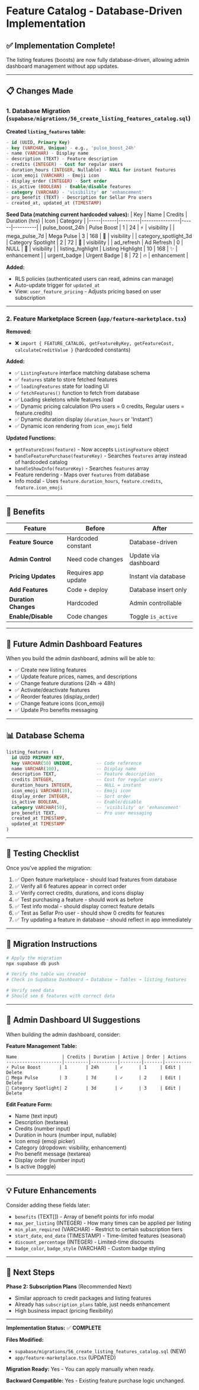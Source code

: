 # Feature Catalog - Database-Driven Implementation

## ✅ **Implementation Complete!**

The listing features (boosts) are now fully database-driven, allowing admin dashboard management without app updates.

---

## **📋 Changes Made**

### **1. Database Migration** (`supabase/migrations/56_create_listing_features_catalog.sql`)

**Created `listing_features` table:**
```sql
- id (UUID, Primary Key)
- key (VARCHAR, Unique) - e.g., 'pulse_boost_24h'
- name (VARCHAR) - Display name
- description (TEXT) - Feature description
- credits (INTEGER) - Cost for regular users
- duration_hours (INTEGER, Nullable) - NULL for instant features
- icon_emoji (VARCHAR) - Emoji icon
- display_order (INTEGER) - Sort order
- is_active (BOOLEAN) - Enable/disable features
- category (VARCHAR) - 'visibility' or 'enhancement'
- pro_benefit (TEXT) - Description for Sellar Pro users
- created_at, updated_at (TIMESTAMP)
```

**Seed Data (matching current hardcoded values):**
| Key | Name | Credits | Duration (hrs) | Icon | Category |
|-----|------|---------|----------------|------|----------|
| pulse_boost_24h | Pulse Boost | 1 | 24 | ⚡ | visibility |
| mega_pulse_7d | Mega Pulse | 3 | 168 | 🚀 | visibility |
| category_spotlight_3d | Category Spotlight | 2 | 72 | 🎯 | visibility |
| ad_refresh | Ad Refresh | 0 | NULL | 🔄 | visibility |
| listing_highlight | Listing Highlight | 10 | 168 | ✨ | enhancement |
| urgent_badge | Urgent Badge | 8 | 72 | 🔥 | enhancement |

**Added:**
- RLS policies (authenticated users can read, admins can manage)
- Auto-update trigger for `updated_at`
- View: `user_feature_pricing` - Adjusts pricing based on user subscription

---

### **2. Feature Marketplace Screen** (`app/feature-marketplace.tsx`)

**Removed:**
- ❌ `import { FEATURE_CATALOG, getFeatureByKey, getFeatureCost, calculateCreditValue }` (hardcoded constants)

**Added:**
- ✅ `ListingFeature` interface matching database schema
- ✅ `features` state to store fetched features
- ✅ `loadingFeatures` state for loading UI
- ✅ `fetchFeatures()` function to fetch from database
- ✅ Loading skeletons while features load
- ✅ Dynamic pricing calculation (Pro users = 0 credits, Regular users = feature.credits)
- ✅ Dynamic duration display (`duration_hours` or 'Instant')
- ✅ Dynamic icon rendering from `icon_emoji` field

**Updated Functions:**
- `getFeatureIcon(feature)` - Now accepts `ListingFeature` object
- `handleFeaturePurchase(featureKey)` - Searches `features` array instead of hardcoded catalog
- `handleShowInfo(featureKey)` - Searches `features` array
- Feature rendering - Maps over `features` from database
- Info modal - Uses `feature.duration_hours`, `feature.credits`, `feature.icon_emoji`

---

## **🎯 Benefits**

| Feature | Before | After |
|---------|--------|-------|
| **Feature Source** | Hardcoded constant | Database-driven |
| **Admin Control** | Need code changes | Update via dashboard |
| **Pricing Updates** | Requires app update | Instant via database |
| **Add Features** | Code + deploy | Database insert only |
| **Duration Changes** | Hardcoded | Admin controllable |
| **Enable/Disable** | Code changes | Toggle `is_active` |

---

## **🚀 Future Admin Dashboard Features**

When you build the admin dashboard, admins will be able to:
- ✅ Create new listing features
- ✅ Update feature prices, names, and descriptions
- ✅ Change feature durations (24h → 48h)
- ✅ Activate/deactivate features
- ✅ Reorder features (display_order)
- ✅ Change feature icons (icon_emoji)
- ✅ Update Pro benefits messaging

---

## **📊 Database Schema**

```sql
listing_features (
  id UUID PRIMARY KEY,
  key VARCHAR(50) UNIQUE,         -- Code reference
  name VARCHAR(100),              -- Display name
  description TEXT,               -- Feature description
  credits INTEGER,                -- Cost for regular users
  duration_hours INTEGER,         -- NULL = instant
  icon_emoji VARCHAR(10),         -- Emoji icon
  display_order INTEGER,          -- Sort order
  is_active BOOLEAN,              -- Enable/disable
  category VARCHAR(50),           -- 'visibility' or 'enhancement'
  pro_benefit TEXT,               -- Pro user messaging
  created_at TIMESTAMP,
  updated_at TIMESTAMP
)
```

---

## **🔧 Testing Checklist**

Once you've applied the migration:

1. ✅ Open feature marketplace - should load features from database
2. ✅ Verify all 6 features appear in correct order
3. ✅ Verify correct credits, durations, and icons display
4. ✅ Test purchasing a feature - should work as before
5. ✅ Test info modal - should display correct feature details
6. ✅ Test as Sellar Pro user - should show 0 credits for features
7. ✅ Try updating a feature in database - should reflect in app immediately

---

## **📝 Migration Instructions**

```bash
# Apply the migration
npx supabase db push

# Verify the table was created
# Check in Supabase Dashboard → Database → Tables → listing_features

# Verify seed data
# Should see 6 features with correct data
```

---

## **🎨 Admin Dashboard UI Suggestions**

When building the admin dashboard, consider:

**Feature Management Table:**
```
Name                 | Credits | Duration | Active | Order | Actions
---------------------|---------|----------|--------|-------|----------
⚡ Pulse Boost       | 1       | 24h      | ✓      | 1     | Edit | Delete
🚀 Mega Pulse        | 3       | 7d       | ✓      | 2     | Edit | Delete
🎯 Category Spotlight| 2       | 3d       | ✓      | 3     | Edit | Delete
```

**Edit Feature Form:**
- Name (text input)
- Description (textarea)
- Credits (number input)
- Duration in hours (number input, nullable)
- Icon emoji (emoji picker)
- Category (dropdown: visibility, enhancement)
- Pro benefit message (textarea)
- Display order (number input)
- Is active (toggle)

---

## **💡 Future Enhancements**

Consider adding these fields later:
- `benefits` (TEXT[]) - Array of benefit points for info modal
- `max_per_listing` (INTEGER) - How many times can be applied per listing
- `min_plan_required` (VARCHAR) - Restrict to certain subscription tiers
- `start_date`, `end_date` (TIMESTAMP) - Time-limited features (seasonal)
- `discount_percentage` (INTEGER) - Limited-time discounts
- `badge_color`, `badge_style` (VARCHAR) - Custom badge styling

---

## **🎯 Next Steps**

**Phase 2: Subscription Plans** (Recommended Next)
- Similar approach to credit packages and listing features
- Already has `subscription_plans` table, just needs enhancement
- High business impact (pricing flexibility)

---

**Implementation Status:** ✅ **COMPLETE**

**Files Modified:**
- `supabase/migrations/56_create_listing_features_catalog.sql` (NEW)
- `app/feature-marketplace.tsx` (UPDATED)

**Migration Ready:** Yes - You can apply manually when ready.

**Backward Compatible:** Yes - Existing feature purchase logic unchanged.

